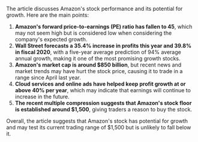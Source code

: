 The article discusses Amazon's stock performance and its potential for growth. Here are the main points:

1. **Amazon's forward price-to-earnings (PE) ratio has fallen to 45**, which may not seem high but is considered low when considering the company's expected growth.
2. **Wall Street forecasts a 35.4% increase in profits this year and 39.8% in fiscal 2020**, with a five-year average prediction of 94% average annual growth, making it one of the most promising growth stocks.
3. **Amazon's market cap is around $850 billion**, but recent news and market trends may have hurt the stock price, causing it to trade in a range since April last year.
4. **Cloud services and online ads have helped keep profit growth at or above 40% per year**, which may indicate that earnings will continue to increase in the future.
5. **The recent multiple compression suggests that Amazon's stock floor is established around $1,500**, giving traders a reason to buy the stock.

Overall, the article suggests that Amazon's stock has potential for growth and may test its current trading range of $1,500 but is unlikely to fall below it.